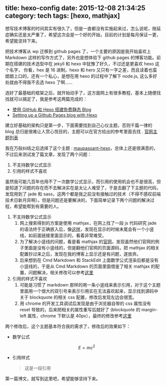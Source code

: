 ﻿title: hexo-config
date: 2015-12-08 21:34:25
category: tech
tags: [hexo, mathjax]
---

想写技术博客的时间其实有很久了，但是一直都没有实施起来过，怎么说呢，拖延症确实还是太严重了，希望这次会是一个好的开始，目前的计划是每月保证一更，希望能坚持下来。

把技术博客从 wp 迁移到 github pages 了，一个主要的原因是我开始喜欢上 Markdown 这样的写作方式了，另外也是想体验下 github pages 的博客功能。前期在搭建的技术选型中在 jekyll 和 hexo 中犹豫了好久，不过还是更喜欢 hexo 这个名字， 你看，hex 是 16 进制，hexo 和 hero 又只有一字之差，而且读着也蛮朗朗上口的，还有一个私心，是想在用 hexo 的过程中了解下 node.js, 这么多好处就由不得我不去选 hexo 了啊……

选好了最基础的框架之后，就开始动手了，这方面网上有很多教程，基本上随便找找就可以搞定了，我是参考这两篇完成的：

- [使用 GitHub 和 Hexo 搭建免费静态 Blog](http://wsgzao.github.io/post/hexo-guide/)
- [Setting up a Github Pages blog with Hexo](http://jdpaton.github.io/2012/11/05/setup-hexo/)

建立好基础的架构只是第一步，下面需要找到自己心仪主题，否则千篇一律的 blog 总归是很难让人赏心悦目的，主题可以在官方给出的参考里面去找 .
[官网主题列表](https://hexo.io/themes/)

我在万般纠结之后选择了这个主题 : [maupassant-hexo](https://github.com/tufu9441/maupassant-hexo)，总体上还是很满意的，不过后来测试发了篇文章，发现了两个问题：

1. 不支持数学公式显示
2. 引用的样式不喜欢

虽然我可能几百年也用不了一次数学公式显示，而引用的使用机会也不是很高，但是知道了问题的存在而不去解决实在是太让人难受了，于是去翻了下主题的代码，发现用到了 jade 和 sass，这两个都是我之前没有接触过的技术（不得不感叹前端技术日新月异啊）。但是问题还是要解决的，下面简单记录下两个问题的解决过程，希望能帮到有需要的人。

1. 不支持数学公式显示
    1. 网上搜索得到的方案是使用 mathjax，在网上找了一段 js 代码研究 jade 的语法终于正确嵌入后，像[这样](http://hujiaweibujidao.github.io/blog/2014/04/15/flying-on-mac/)，发现在显示的时候末尾会有一个小竖线，如前面链接里面显示的，看着非常难受。
    2. 为了解决小竖线的问题，看是看 mathjax 的[官网](https://www.mathjax.org/)，发现虽然他们官网的例子里面是没有小竖线的，但是翻他们官网的页面源码，把 mathjax 的相关配置抄过来之后，发现在我的博客上显示还是有问题，遂放弃。
    3. 后来想到在 Cmd Markdown 和 StackEdit 上面数学公式渲染后都是没有小竖线的，于是从 Cmd Markdown 的页面里面借鉴了相关 mathjax 的配置，问题解决，相关修改可以参考[这里](https://github.com/tiany/maupassant-hexo/commit/fd8319fbf9a5f0936ad3348132e41d5c2d5a8215)
2. 引用的样式不喜欢
    1. 可能是习惯了 markdown 那样的用一条小竖线来表示引用，对于这个主题里面用一个很大的双引号来表示引用实在无法喜欢起来，显示找到源码中关于 blockquote 的相关 css 配置，修改后发现左边会很宽。
    2. 用 chrome 的开发工具调试后发现是由于浏览器自带的 css 属性没有 reset 导致的，后来把相关的属性重写后就好了 (blockquote 的 margin-left 属性，chrome 下默认是 40px），最终的修改参考[这里](https://github.com/tiany/maupassant-hexo/commit/c3453553343a9072425350c1d13bdef1fd2c18ef)

两个修改后，这个主题基本符合我的需求了，修改后的效果如下：

- 数学公式

  $$ E = mc^2 $$

- 引用样式

  > 这是一段引用

第一篇博文，就写到这里吧，希望能够坚持下来。

